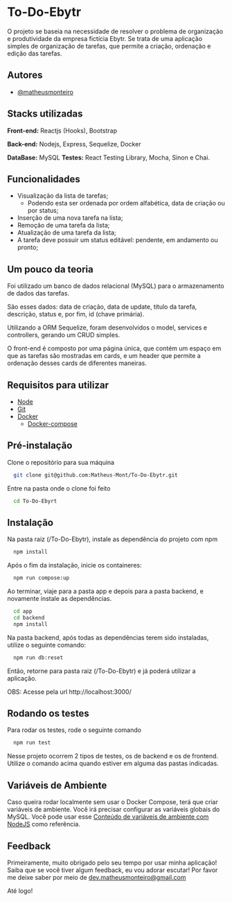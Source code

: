 # To-Do-Ebytr

O projeto se baseia na necessidade de resolver o problema de organização e produtividade da empresa fictícia Ebytr. Se trata de uma aplicação simples de organização de tarefas, que permite a criação, ordenação e edição das tarefas.

## Autores

- [@matheusmonteiro](https://github.com/Matheus-Mont)

## Stacks utilizadas

**Front-end:** Reactjs (Hooks), Bootstrap

**Back-end:** Nodejs, Express, Sequelize, Docker

**DataBase:** MySQL
**Testes:** React Testing Library, Mocha, Sinon e Chai.

## Funcionalidades

- Visualização da lista de tarefas;
  - Podendo esta ser ordenada por ordem alfabética, data de criação ou por status;
- Inserção de uma nova tarefa na lista;
- Remoção de uma tarefa da lista;
- Atualização de uma tarefa da lista;
- A tarefa deve possuir um status editável: pendente, em andamento ou pronto;

## Um pouco da teoria

Foi utilizado um banco de dados relacional (MySQL) para o armazenamento de dados das tarefas.

São esses dados: data de criação, data de update, título da tarefa, descrição, status e, por fim, id (chave primária).

Utilizando a ORM Sequelize, foram desenvolvidos o model, services e controllers, gerando um CRUD simples.

O front-end é composto por uma página única, que contém um espaço em que as tarefas são mostradas em cards, e um header que permite a ordenação desses cards de diferentes maneiras.

## Requisitos para utilizar

- [Node](https://nodejs.org/en/)
- [Git](https://git-scm.com/book/en/v2/Getting-Started-Installing-Git)
- [Docker](https://www.docker.com/)
  - [Docker-compose](https://docs.docker.com/compose/)

## Pré-instalação

Clone o repositório para sua máquina

```bash
  git clone git@github.com:Matheus-Mont/To-Do-Ebytr.git
```

Entre na pasta onde o clone foi feito

```bash
  cd To-Do-Ebyrt
```

## Instalação

Na pasta raiz (/To-Do-Ebytr), instale as dependência do projeto com npm

```bash
  npm install
```

Após o fim da instalação, inicie os containeres:

```bash
  npm run compose:up
```

Ao terminar, viaje para a pasta app e depois para a pasta backend, e novamente instale as dependências.

```bash
  cd app
  cd backend
  npm install
```

Na pasta backend, após todas as dependências terem sido instaladas, utilize o seguinte comando:

```bash
  npm run db:reset
```

Então, retorne para pasta raiz (/To-Do-Ebytr) e já poderá utilizar a aplicação.

OBS: Acesse pela url http://localhost:3000/

## Rodando os testes

Para rodar os testes, rode o seguinte comando

```bash
  npm run test
```

Nesse projeto ocorrem 2 tipos de testes, os de backend e os de frontend. Utilize o comando acima quando estiver em alguma das pastas indicadas.

## Variáveis de Ambiente

Caso queira rodar localmente sem usar o Docker Compose, terá que criar variáveis de ambiente. Você irá precisar configurar as variáveis globais do MySQL. Você pode usar esse [Conteúdo de variáveis de ambiente com NodeJS](https://blog.rocketseat.com.br/variaveis-ambiente-nodejs/) como referência.

## Feedback

Primeiramente, muito obrigado pelo seu tempo por usar minha aplicação!
Saiba que se você tiver algum feedback, eu vou adorar escutar! Por favor me deixe saber por meio de dev.matheusmonteiro@gmail.com

Até logo!
